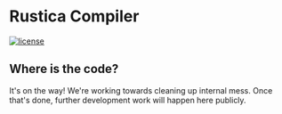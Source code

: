 # Rustica Compiler

[![license](https://img.shields.io/badge/license-MulanPSL--2.0-success?logo=opensourceinitiative&logoColor=white)](https://license.coscl.org.cn/MulanPSL2)

## Where is the code?

It's on the way! We're working towards cleaning up internal mess. Once that's done, further development work will happen here publicly.

